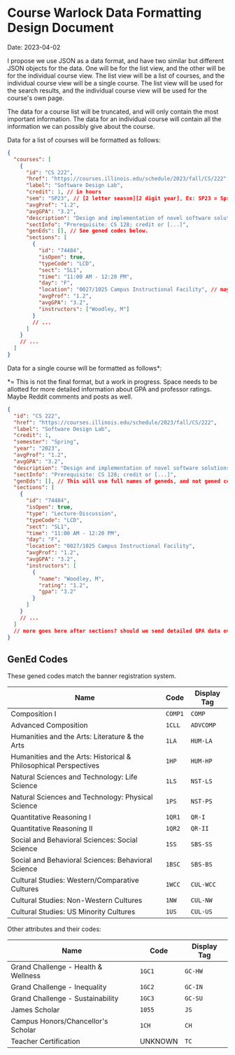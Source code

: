 # Course Warlock Data Formatting Design Document

Date: 2023-04-02

I propose we use JSON as a data format, and have two similar but different JSON objects for the data. One will be for the list view, and the other will be for the individual course view. The list view will be a list of courses, and the individual course view will be a single course. The list view will be used for the search results, and the individual course view will be used for the course's own page.

The data for a course list will be truncated, and will only contain the most important information. The data for an individual course will contain all the information we can possibly give about the course.

Data for a list of courses will be formatted as follows:

```json
{
  "courses": [
    {
      "id": "CS 222",
      "href": "https://courses.illinois.edu/schedule/2023/fall/CS/222",
      "label": "Software Design Lab",
      "credit": 1, // in hours
      "sem": "SP23", // [2 letter season][2 digit year], Ex: SP23 = Spring 2023, WI22 = Winter 2022
      "avgProf": "1.2",
      "avgGPA": "3.2",
      "description": "Design and implementation of novel software solutions. Problem identification and [...]",
      "sectInfo": "Prerequisite: CS 128; credit or [...]",
      "genEds": [], // See gened codes below.
      "sections": [
        {
          "id": "74484",
          "isOpen": true,
          "typeCode": "LCD",
          "sect": "SL1",
          "time": "11:00 AM - 12:20 PM",
          "day": "F",
          "location": "0027/1025 Campus Instructional Facility", // maybe we could add some algorithmic junk to make this more readable
          "avgProf": "1.2",
          "avgGPA": "3.2",
          "instructors": ["Woodley, M"]
        }
        // ...
      ]
    }
    // ...
  ]
}
```

Data for a single course will be formatted as follows\*:

\*= This is not the final format, but a work in progress. Space needs to be allotted for more detailed information about GPA and professor ratings. Maybe Reddit comments and posts as well.

```json
{
  "id": "CS 222",
  "href": "https://courses.illinois.edu/schedule/2023/fall/CS/222",
  "label": "Software Design Lab",
  "credit": 1,
  "semester": "Spring",
  "year": "2023",
  "avgProf": "1.2",
  "avgGPA": "3.2",
  "description": "Design and implementation of novel software solutions. Problem identification and [...]",
  "sectInfo": "Prerequisite: CS 128; credit or [...]",
  "genEds": [], // This will use full names of geneds, and not gened codes.
  "sections": [
    {
      "id": "74484",
      "isOpen": true,
      "type": "Lecture-Discussion",
      "typeCode": "LCD",
      "sect": "SL1",
      "time": "11:00 AM - 12:20 PM",
      "day": "F",
      "location": "0027/1025 Campus Instructional Facility",
      "avgProf": "1.2",
      "avgGPA": "3.2",
      "instructors": [
        {
          "name": "Woodley, M",
          "rating": "1.2",
          "gpa": "3.2"
        }
      ]
    }
    // ...
  ]
  // more goes here after sections? should we send detailed GPA data over the wire? we could try it and then split detailed GPA data into another endpoint so the user can load it on demand.
}
```

## GenEd Codes

These gened codes match the banner registration system.

| Name                                                             | Code    | Display Tag |
| ---------------------------------------------------------------- | ------- | ----------- |
| Composition I                                                    | `COMP1` | `COMP`      |
| Advanced Composition                                             | `1CLL`  | `ADVCOMP`   |
| Humanities and the Arts: Literature & the Arts                   | `1LA`   | `HUM-LA`    |
| Humanities and the Arts: Historical & Philosophical Perspectives | `1HP`   | `HUM-HP`    |
| Natural Sciences and Technology: Life Science                    | `1LS`   | `NST-LS`    |
| Natural Sciences and Technology: Physical Science                | `1PS`   | `NST-PS`    |
| Quantitative Reasoning I                                         | `1QR1`  | `QR-I`      |
| Quantitative Reasoning II                                        | `1QR2`  | `QR-II`     |
| Social and Behavioral Sciences: Social Science                   | `1SS`   | `SBS-SS`    |
| Social and Behavioral Sciences: Behavioral Science               | `1BSC`  | `SBS-BS`    |
| Cultural Studies: Western/Comparative Cultures                   | `1WCC`  | `CUL-WCC`   |
| Cultural Studies: Non-Western Cultures                           | `1NW`   | `CUL-NW`    |
| Cultural Studies: US Minority Cultures                           | `1US`   | `CUL-US`    |

Other attributes and their codes:

| Name                                | Code    | Display Tag |
| ----------------------------------- | ------- | ----------- |
| Grand Challenge - Health & Wellness | `1GC1`  | `GC-HW`     |
| Grand Challenge - Inequality        | `1GC2`  | `GC-IN`     |
| Grand Challenge - Sustainability    | `1GC3`  | `GC-SU`     |
| James Scholar                       | `1055`  | `JS`        |
| Campus Honors/Chancellor's Scholar  | `1CH`   | `CH`        |
| Teacher Certification               | UNKNOWN | `TC`        |
